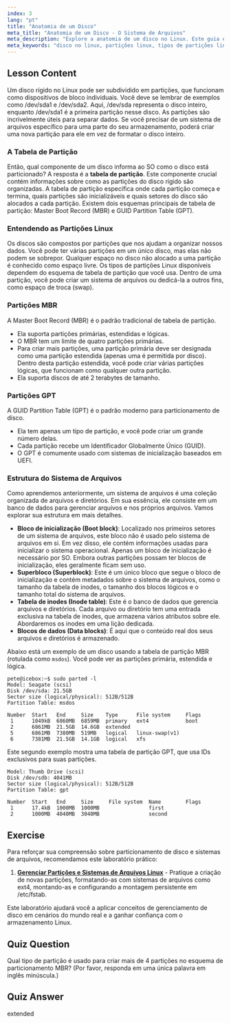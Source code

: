```yaml
---
index: 3
lang: "pt"
title: "Anatomia de um Disco"
meta_title: "Anatomia de um Disco - O Sistema de Arquivos"
meta_description: "Explore a anatomia de um disco no Linux. Este guia explica qual componente do disco informa ao SO como o disco está particionado, cobrindo tabelas de partição MBR e GPT, diferentes tipos de partições Linux e como elas são organizadas."
meta_keywords: "disco no linux, partições linux, tipos de partições linux, qual componente do disco informa ao SO como o disco está particionado, o que contém informações sobre como as partições do disco rígido são organizadas, MBR, GPT, tabela de partição, sistema de arquivos"
---
```


## Lesson Content

Um disco rígido no Linux pode ser subdividido em partições, que funcionam como dispositivos de bloco individuais. Você deve se lembrar de exemplos como /dev/sda1 e /dev/sda2. Aqui, /dev/sda representa o disco inteiro, enquanto /dev/sda1 é a primeira partição nesse disco. As partições são incrivelmente úteis para separar dados. Se você precisar de um sistema de arquivos específico para uma parte do seu armazenamento, poderá criar uma nova partição para ele em vez de formatar o disco inteiro.

### A Tabela de Partição

Então, qual componente de um disco informa ao SO como o disco está particionado? A resposta é a **tabela de partição**. Este componente crucial contém informações sobre como as partições do disco rígido são organizadas. A tabela de partição especifica onde cada partição começa e termina, quais partições são inicializáveis e quais setores do disco são alocados a cada partição. Existem dois esquemas principais de tabela de partição: Master Boot Record (MBR) e GUID Partition Table (GPT).

### Entendendo as Partições Linux

Os discos são compostos por partições que nos ajudam a organizar nossos dados. Você pode ter várias partições em um único disco, mas elas não podem se sobrepor. Qualquer espaço no disco não alocado a uma partição é conhecido como espaço livre. Os tipos de partições Linux disponíveis dependem do esquema de tabela de partição que você usa. Dentro de uma partição, você pode criar um sistema de arquivos ou dedicá-la a outros fins, como espaço de troca (swap).

### Partições MBR

A Master Boot Record (MBR) é o padrão tradicional de tabela de partição.

- Ela suporta partições primárias, estendidas e lógicas.
- O MBR tem um limite de quatro partições primárias.
- Para criar mais partições, uma partição primária deve ser designada como uma partição estendida (apenas uma é permitida por disco). Dentro desta partição estendida, você pode criar várias partições lógicas, que funcionam como qualquer outra partição.
- Ela suporta discos de até 2 terabytes de tamanho.

### Partições GPT

A GUID Partition Table (GPT) é o padrão moderno para particionamento de disco.

- Ela tem apenas um tipo de partição, e você pode criar um grande número delas.
- Cada partição recebe um Identificador Globalmente Único (GUID).
- O GPT é comumente usado com sistemas de inicialização baseados em UEFI.

### Estrutura do Sistema de Arquivos

Como aprendemos anteriormente, um sistema de arquivos é uma coleção organizada de arquivos e diretórios. Em sua essência, ele consiste em um banco de dados para gerenciar arquivos e nos próprios arquivos. Vamos explorar sua estrutura em mais detalhes.

- **Bloco de inicialização (Boot block)**: Localizado nos primeiros setores de um sistema de arquivos, este bloco não é usado pelo sistema de arquivos em si. Em vez disso, ele contém informações usadas para inicializar o sistema operacional. Apenas um bloco de inicialização é necessário por SO. Embora outras partições possam ter blocos de inicialização, eles geralmente ficam sem uso.
- **Superbloco (Superblock)**: Este é um único bloco que segue o bloco de inicialização e contém metadados sobre o sistema de arquivos, como o tamanho da tabela de inodes, o tamanho dos blocos lógicos e o tamanho total do sistema de arquivos.
- **Tabela de inodes (Inode table)**: Este é o banco de dados que gerencia arquivos e diretórios. Cada arquivo ou diretório tem uma entrada exclusiva na tabela de inodes, que armazena vários atributos sobre ele. Abordaremos os inodes em uma lição dedicada.
- **Blocos de dados (Data blocks)**: É aqui que o conteúdo real dos seus arquivos e diretórios é armazenado.

Abaixo está um exemplo de um disco usando a tabela de partição MBR (rotulada como `msdos`). Você pode ver as partições primária, estendida e lógica.

```plaintext
pete@icebox:~$ sudo parted -l
Model: Seagate (scsi)
Disk /dev/sda: 21.5GB
Sector size (logical/physical): 512B/512B
Partition Table: msdos

Number  Start   End     Size    Type      File system     Flags
 1      1049kB  6860MB  6859MB  primary   ext4            boot
 2      6861MB  21.5GB  14.6GB  extended
 5      6861MB  7380MB  519MB   logical   linux-swap(v1)
 6      7381MB  21.5GB  14.1GB  logical   xfs
```

Este segundo exemplo mostra uma tabela de partição GPT, que usa IDs exclusivos para suas partições.

```plaintext
Model: Thumb Drive (scsi)
Disk /dev/sdb: 4041MB
Sector size (logical/physical): 512B/512B
Partition Table: gpt

Number  Start   End     Size     File system  Name        Flags
 1      17.4kB  1000MB  1000MB                first
 2      1000MB  4040MB  3040MB                second
```

## Exercise

Para reforçar sua compreensão sobre particionamento de disco e sistemas de arquivos, recomendamos este laboratório prático:

1. **[Gerenciar Partições e Sistemas de Arquivos Linux](https://labex.io/pt/labs/comptia-manage-linux-partitions-and-filesystems-590845)** - Pratique a criação de novas partições, formatando-as com sistemas de arquivos como ext4, montando-as e configurando a montagem persistente em /etc/fstab.

Este laboratório ajudará você a aplicar conceitos de gerenciamento de disco em cenários do mundo real e a ganhar confiança com o armazenamento Linux.

## Quiz Question

Qual tipo de partição é usado para criar mais de 4 partições no esquema de particionamento MBR? (Por favor, responda em uma única palavra em inglês minúscula.)

## Quiz Answer

extended
